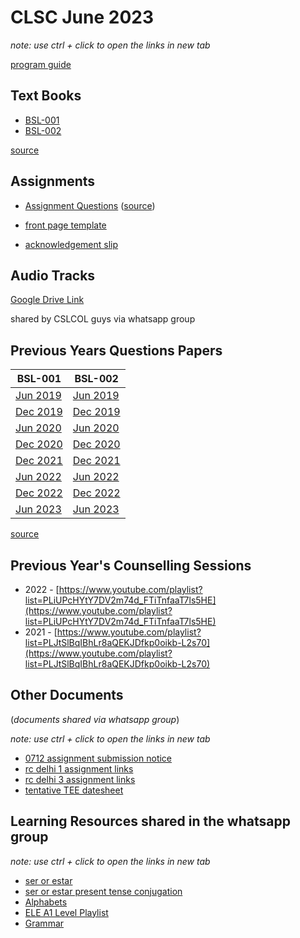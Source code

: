 # CLSC June 2023

*note: use ctrl + click to open the links in new tab*

[program guide](cslc_programguide_sofl.pdf)

## Text Books

* [BSL-001](textbooks/BSL_001_A.pdf)
* [BSL-002](textbooks/BSL_002_A.pdf)

[source](https://www.egyankosh.ac.in/handle/123456789/52755)

## Assignments

* [Assignment Questions](assignment_bsl001_bsl002_2023.pdf) ([source](https://webservices.ignou.ac.in/assignments/Certificate.htm))

* [front page template](assignment_front_page.pdf)
* [acknowledgement slip](acknowledgement_slip_one_page.pdf)

## Audio Tracks

[Google Drive Link](https://drive.google.com/drive/folders/1aCXqbB3g_bHPSSn49EXTA_tt1RKymy-p?usp=sharing)

shared by CSLCOL guys via whatsapp group

## Previous Years Questions Papers

| BSL-001 | BSL-002 |
| --- | --- |
| [Jun 2019](201905-BSL-001.pdf) | [Jun 2019](201905-BSL-002.pdf) |
| [Dec 2019](201912-BSL-001.pdf) | [Dec 2019](201912-BSL-002.pdf) |
| [Jun 2020](202005-BSL-001.pdf) | [Jun 2020](202005-BSL-002.pdf) |
| [Dec 2020](202012-BSL-001.pdf) | [Dec 2020](202012-BSL-002.pdf) |
| [Dec 2021](202112-BSL-001.pdf) | [Dec 2021](202112-BSL-002.pdf) |
| [Jun 2022](202205-BSL-001.pdf) | [Jun 2022](202205-BSL-002.pdf) |
| [Dec 2022](202212-BSL-001.pdf) | [Dec 2022](202212-BSL-002.pdf) |
| [Jun 2023](202305-BSL-001.pdf) | [Jun 2023](202305-BSL-002.pdf) |

[source](https://webservices.ignou.ac.in/Pre-Question/)

## Previous Year's Counselling Sessions
* 2022 - [https://www.youtube.com/playlist?list=PLiUPcHYtY7DV2m74d_FTiTnfaaT7ls5HE](https://www.youtube.com/playlist?list=PLiUPcHYtY7DV2m74d_FTiTnfaaT7ls5HE)
* 2021 - [https://www.youtube.com/playlist?list=PLJtSlBqIBhLr8aQEKJDfkp0oikb-L2s70](https://www.youtube.com/playlist?list=PLJtSlBqIBhLr8aQEKJDfkp0oikb-L2s70)

## Other Documents

(_documents shared via whatsapp group_)

*note: use ctrl + click to open the links in new tab*

* [0712 assignment submission notice](0712_vivekananda_college_assignment_submission_notice.pdf)
* [rc delhi 1 assignment links](rc_delhi_1_assignment_guidelines.pdf)
* [rc delhi 3 assignment links](rc_delhi_3_assignment_links.pdf)
* [tentative TEE datesheet](tentative_tee_datesheet_dec_2023.pdf)

## Learning Resources shared in the whatsapp group

*note: use ctrl + click to open the links in new tab*

* [ser or estar](https://youtu.be/BFmmvdANZl0?si=2A8qS9WNFHyrsd5f)
* [ser or estar present tense conjugation](https://www.youtube.com/watch?v=YJzhSQRy6N4)
* [Alphabets](https://youtu.be/hsLYD1Jyf3A?si=Md0SufvZ6TRYQwAp)
* [ELE A1 Level Playlist](https://www.youtube.com/playlist?list=PL29747CBC28F65045)
* [Grammar](https://studyspanish.com/grammar)
